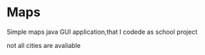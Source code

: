 # Maps

Simple maps java GUI application,that I codede as school project 

not all cities are avaliable 
